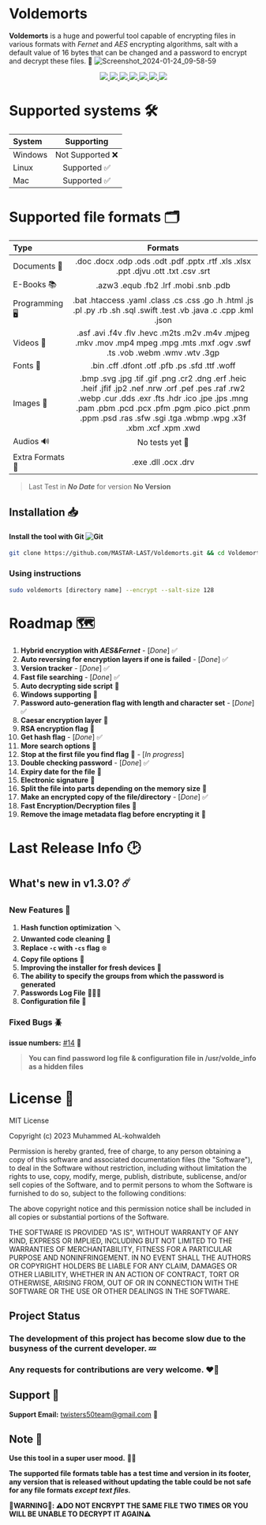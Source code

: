 # Voldemorts
**Voldemorts** is a huge and powerful tool capable of encrypting files in various formats with *Fernet* and _AES_ encrypting algorithms, salt with a default value of 16 bytes that can be changed and a password to encrypt and decrypt these files. 🔐
![Screenshot_2024-01-24_09-58-59](https://github.com/MASTAR-LAST/Voldemorts/assets/79379000/7d744b57-bd01-4f09-83ef-5bd565ce0ce2)

<p align="center">
  <a href="https://www.linkedin.com/in/muhammed-al-kohawaldeh-2a1295245/" alt="LinkedIn">
  <img src="https://img.shields.io/badge/LinkedIn-Mohammed%20Alkohawaldeh-purple?logo=linkedin&logoColor=blue&color=blue" />
  </a>
  <a href="https://discord.com/channels/1059139195127480420/1059139196075384956" alt="Chat on Discord">
   <img src="https://img.shields.io/discord/808045925556682782.svg?logo=discord&colorB=00d37d" target="blank" />
  </a>
  <a href="https://www.paypal.com/paypalme/MASTALAST" alt="Paypal">
  <img src="https://img.shields.io/liberapay/receives/TheAlgorithms.svg?logo=Paypal" target="blank" />
  </a>
  <a href="https://twitter.com/twisters50" alt="Twitter">
  <img src="https://img.shields.io/twitter/follow/The_Algorithms?label=Follow us&style=social" />
  </a>
  <a href="#license" alt="Twitter">
  <img src="https://img.shields.io/github/license/MASTAR-LAST/Science?color=grean" />
  </a>
  <a href="" alt="Twitter">
  <img src="https://img.shields.io/badge/Development_status-slow-red" />
  </a>
  <a href="" alt="Twitter">
  <img src="https://img.shields.io/liberapay/receives/muhammed.svg?logo=liberapay">
  </a>
</p>



# Supported systems 🛠
| System       | Supporting    |
| :----------- | :-----------: |
| Windows      | Not Supported ❌|
| Linux        | Supported ✅    |
| Mac          | Supported ✅    |

# Supported file formats 🗂
| Type      | Formats |
| :----------- | :-----------: |
| Documents 📑     | .doc .docx .odp .ods .odt .pdf .pptx .rtf .xls .xlsx .ppt .djvu .ott .txt .csv .srt|
| E-Books 📚   | .azw3 .equb .fb2 .lrf .mobi .snb .pdb |
| Programming 🖥  | .bat .htaccess .yaml .class .cs .css .go .h .html .js .pl .py .rb .sh .sql .swift .test .vb .java .c .cpp .kml .json|
| Videos 🎥   | .asf .avi .f4v .flv .hevc .m2ts .m2v .m4v .mjpeg .mkv .mov .mp4 mpeg .mpg .mts .mxf .ogv .swf .ts .vob .webm .wmv .wtv .3gp |
| Fonts 📝   | .bin .cff .dfont .otf .pfb .ps .sfd .ttf .woff |
| Images 📸   | .bmp .svg .jpg .tif .gif .png .cr2 .dng .erf .heic .heif .jfif .jp2 .nef .nrw .orf .pef .pes .raf .rw2 .webp .cur .dds .exr .fts .hdr .ico .jpe .jps .mng .pam .pbm .pcd .pcx .pfm .pgm .pico .pict .pnm .ppm .psd .ras .sfw .sgi .tga .wbmp .wpg .x3f .xbm .xcf .xpm .xwd |
| Audios 🔊   | No tests yet 🔬 |
| Extra Formats 🔰  | .exe .dll .ocx .drv |

>Last Test in **_No Date_** for version **No Version**

## Installation 📥
#### Install the tool with Git ![Git](https://github.com/MASTAR-LAST/Science/assets/79379000/1594eb5f-fc68-4255-9c3d-5f6340a045f2)

```bash
git clone https://github.com/MASTAR-LAST/Voldemorts.git && cd Voldemorts && sudo chmod u+x installer.sh && ./installer.sh
```


### Using instructions

```bash
sudo voldemorts [directory name] --encrypt --salt-size 128
```

# Roadmap 🗺️
1. **Hybrid encryption with *AES&Fernet*** - [*Done*] ✅
2. **Auto reversing for encryption layers if one is failed** - [*Done*] ✅
3. **Version tracker** - [*Done*] ✅ 
4. **Fast file searching** - [*Done*] ✅
5. **Auto decrypting side script** 🔄
6. **Windows supporting** 🔄
7. **Password auto-generation flag with length and character set** - [*Done*] ✅
8. **Caesar encryption layer** 🔄
9. **RSA encryption flag** 🔄
10. **Get hash flag** - [*Done*] ✅
11. **More search options** 🔄
12. **Stop at the first file you find flag** 🔄 - [*In progress*]
13. **Double checking password** - [*Done*] ✅
14. **Expiry date for the file** 🔄
15. **Electronic signature** 🔄
16. **Split the file into parts depending on the memory size** 🔄
17. **Make an encrypted copy of the file/directory** - [*Done*] ✅
18. **Fast Encryption/Decryption files** 🔄
19. **Remove the image metadata flag before encrypting it** 🔄

# Last Release Info 🕑

## What's new in v1.3.0? ☄️
### New Features 🌟

1. **Hash function optimization** 🪛
2. **Unwanted code cleaning** 🧹
3. **Replace `-c` with `-cs` flag** ❄️
4. **Copy file options** 💫
5. **Improving the installer for fresh devices** 🤖
6. **The ability to specify the groups from which the password is generated**
7. **Passwords Log File** 🕵🏼‍♂️
8. **Configuration file** 🔗

### Fixed Bugs 🪲
**issue numbers:** [#14](https://github.com/MASTAR-LAST/Voldemorts/issues/14) 📍

> **You can find password log file & configuration file in /usr/volde_info as a hidden files**

# License 📑

MIT License

Copyright (c) 2023 Muhammed AL-kohwaldeh

Permission is hereby granted, free of charge, to any person obtaining a copy
of this software and associated documentation files (the "Software"), to deal
in the Software without restriction, including without limitation the rights
to use, copy, modify, merge, publish, distribute, sublicense, and/or sell
copies of the Software, and to permit persons to whom the Software is
furnished to do so, subject to the following conditions:

The above copyright notice and this permission notice shall be included in all
copies or substantial portions of the Software.

THE SOFTWARE IS PROVIDED "AS IS", WITHOUT WARRANTY OF ANY KIND, EXPRESS OR
IMPLIED, INCLUDING BUT NOT LIMITED TO THE WARRANTIES OF MERCHANTABILITY,
FITNESS FOR A PARTICULAR PURPOSE AND NONINFRINGEMENT. IN NO EVENT SHALL THE
AUTHORS OR COPYRIGHT HOLDERS BE LIABLE FOR ANY CLAIM, DAMAGES OR OTHER
LIABILITY, WHETHER IN AN ACTION OF CONTRACT, TORT OR OTHERWISE, ARISING FROM,
OUT OF OR IN CONNECTION WITH THE SOFTWARE OR THE USE OR OTHER DEALINGS IN THE
SOFTWARE.

## Project Status

### The development of this project has become slow due to the busyness of the current developer. 💤
### Any requests for contributions are very welcome. ❤️‍🔥


## Support 📨
**Support Email:** twisters50team@gmail.com 📧

## Note  📌
**Use this tool in a super user mood.** 🥷🏼

**The supported file formats table has a test time and version in its footer, any version that is released without updating the table could be not safe for any file formats _except text files._**

**📛WARNING📛: ⚠️DO NOT ENCRYPT THE SAME FILE TWO TIMES OR YOU WILL BE UNABLE TO DECRYPT IT AGAIN⚠️**
